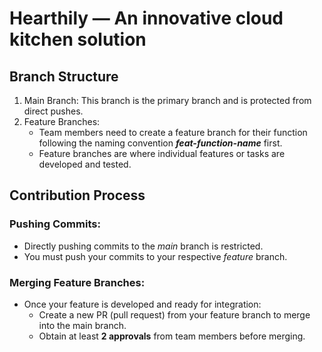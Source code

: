 # Hearthily — An innovative cloud kitchen solution
## Branch Structure
1. Main Branch: This branch is the primary branch and is protected from direct pushes.
2. Feature Branches:
    - Team members need to create a feature branch for their function following the naming convention ***feat-function-name*** first.
    - Feature branches are where individual features or tasks are developed and tested.
## Contribution Process
### Pushing Commits:
- Directly pushing commits to the *main* branch is restricted.
- You must push your commits to your respective *feature* branch.
### Merging Feature Branches:
- Once your feature is developed and ready for integration:
  - Create a new PR (pull request) from your feature branch to merge into the main branch.
  - Obtain at least **2 approvals** from team members before merging.
